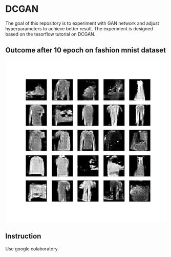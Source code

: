 # DCGAN
The goal of this repository is to experiment with GAN network and adjust hyperparameters to achieve better result. The experiment is designed based on the tesorflow tutorial on DCGAN.

## Outcome after 10 epoch on fashion mnist dataset
![Alt Text](/dcgan.gif)

## Instruction
Use google colaboratory.
